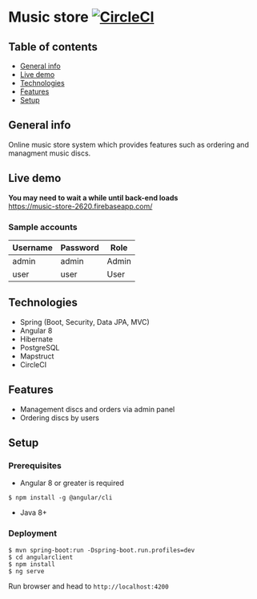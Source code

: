 # Music store [![CircleCI](https://circleci.com/gh/grzegorz103/music-store/tree/master.svg?style=svg)](https://circleci.com/gh/grzegorz103/music-store/tree/master)

## Table of contents
* [General info](#general-info)
* [Live demo](#live-demo)
* [Technologies](#technologies)
* [Features](#features)
* [Setup](#setup)

## General info
Online music store system which provides features such as ordering and managment music discs. 

## Live demo
**You may need to wait a while until back-end loads**    
https://music-store-2620.firebaseapp.com/

### Sample accounts

| __Username__ | __Password__ | Role |
| -------------- | ------------ | --- |
| admin | admin | Admin |
| user | user | User |  

## Technologies
- Spring (Boot, Security, Data JPA, MVC)
- Angular 8
- Hibernate
- PostgreSQL
- Mapstruct
- CircleCI

## Features
- Management discs and orders via admin panel
- Ordering discs by users

## Setup
### Prerequisites

- Angular 8 or greater is required
```$xslt
$ npm install -g @angular/cli
``` 
- Java 8+

### Deployment

```
$ mvn spring-boot:run -Dspring-boot.run.profiles=dev
$ cd angularclient
$ npm install
$ ng serve
```
Run browser and head to ```http://localhost:4200```
